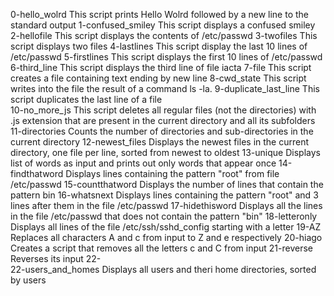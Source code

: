0-hello_wolrd This script prints Hello Wolrd followed by a new line to the standard output
1-confused_smiley This script displays a confused smiley
2-hellofile This script displays the contents of /etc/passwd
3-twofiles This script displays two files
4-lastlines This script display the last 10 lines of /etc/passwd
5-firstlines This script displays the first 10 lines of /etc/passwd
6-third_line This script displays the third line of file iacta
7-file This script creates a file containing text ending by new line
8-cwd_state This script writes into the file the result of a command ls -la.
9-duplicate_last_line This script duplicates the last line of a file	
10-no_more_js This script deletes all regular files (not the directories) with .js extension that are present in the current directory and all its subfolders
11-directories Counts the number of directories and sub-directories in the current directory
12-newest_files Displays the newest files in the current directory, one file per line, sorted from newest to oldest
13-unique Displays list of words as input and prints out only words that appear once
14-findthatword Displays lines containing the pattern "root" from file /etc/passwd
15-countthatword Displays the number of lines that contain the pattern bin
16-whatsnext Displays lines containing the pattern "root" and 3 lines after them in the file /etc/passwd
17-hidethisword Displays all the lines in the file /etc/passwd that does not contain the pattern "bin"
18-letteronly Displays all lines of the file /etc/ssh/sshd_config starting with a letter
19-AZ Replaces all characters A and c from input to Z and e respectively
20-hiago Creates a script that removes all the letters c and C from input
21-reverse Reverses its input 
22-     
22-users_and_homes Displays all users and theri home directories, sorted by users
